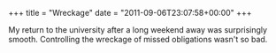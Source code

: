 +++
title = "Wreckage"
date = "2011-09-06T23:07:58+00:00"
+++

My return to the university after a long weekend away was surprisingly smooth.  Controlling the wreckage of missed obligations wasn't so bad.
			